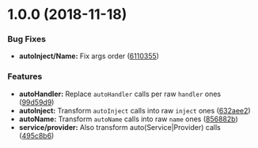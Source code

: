 # 1.0.0 (2018-11-18)


### Bug Fixes

* **autoInject/Name:** Fix args order ([6110355](https://github.com/nfroidure/babel-plugin-knifecycle/commit/6110355))


### Features

* **autoHandler:** Replace `autoHandler` calls per raw `handler` ones ([99d59d9](https://github.com/nfroidure/babel-plugin-knifecycle/commit/99d59d9))
* **autoInject:** Transform `autoInject` calls into raw `inject` ones ([632aee2](https://github.com/nfroidure/babel-plugin-knifecycle/commit/632aee2))
* **autoName:** Transform `autoName` calls into raw `name` ones ([856882b](https://github.com/nfroidure/babel-plugin-knifecycle/commit/856882b))
* **service/provider:** Also transform auto(Service|Provider) calls ([495c8b6](https://github.com/nfroidure/babel-plugin-knifecycle/commit/495c8b6))



